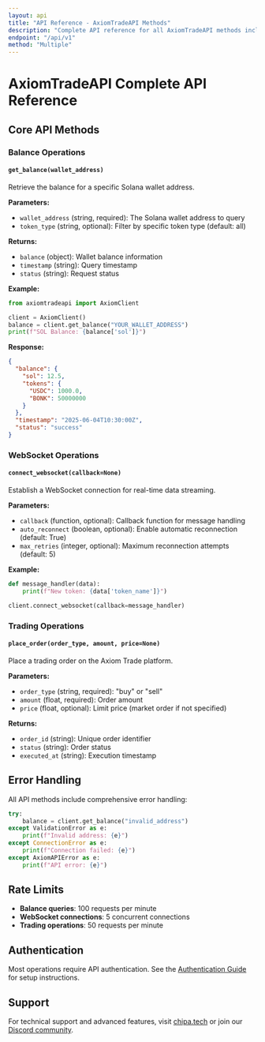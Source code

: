 ```yaml
---
layout: api
title: "API Reference - AxiomTradeAPI Methods"
description: "Complete API reference for all AxiomTradeAPI methods including balance queries, WebSocket connections, and trading operations."
endpoint: "/api/v1"
method: "Multiple"
---
```


# AxiomTradeAPI Complete API Reference

## Core API Methods

### Balance Operations

#### `get_balance(wallet_address)`

Retrieve the balance for a specific Solana wallet address.

**Parameters:**
- `wallet_address` (string, required): The Solana wallet address to query
- `token_type` (string, optional): Filter by specific token type (default: all)

**Returns:**
- `balance` (object): Wallet balance information
- `timestamp` (string): Query timestamp
- `status` (string): Request status

**Example:**
```python
from axiomtradeapi import AxiomClient

client = AxiomClient()
balance = client.get_balance("YOUR_WALLET_ADDRESS")
print(f"SOL Balance: {balance['sol']}")
```

**Response:**
```json
{
  "balance": {
    "sol": 12.5,
    "tokens": {
      "USDC": 1000.0,
      "BONK": 50000000
    }
  },
  "timestamp": "2025-06-04T10:30:00Z",
  "status": "success"
}
```

### WebSocket Operations

#### `connect_websocket(callback=None)`

Establish a WebSocket connection for real-time data streaming.

**Parameters:**
- `callback` (function, optional): Callback function for message handling
- `auto_reconnect` (boolean, optional): Enable automatic reconnection (default: True)
- `max_retries` (integer, optional): Maximum reconnection attempts (default: 5)

**Example:**
```python
def message_handler(data):
    print(f"New token: {data['token_name']}")

client.connect_websocket(callback=message_handler)
```

### Trading Operations

#### `place_order(order_type, amount, price=None)`

Place a trading order on the Axiom Trade platform.

**Parameters:**
- `order_type` (string, required): "buy" or "sell"
- `amount` (float, required): Order amount
- `price` (float, optional): Limit price (market order if not specified)

**Returns:**
- `order_id` (string): Unique order identifier
- `status` (string): Order status
- `executed_at` (string): Execution timestamp

## Error Handling

All API methods include comprehensive error handling:

```python
try:
    balance = client.get_balance("invalid_address")
except ValidationError as e:
    print(f"Invalid address: {e}")
except ConnectionError as e:
    print(f"Connection failed: {e}")
except AxiomAPIError as e:
    print(f"API error: {e}")
```

## Rate Limits

- **Balance queries**: 100 requests per minute
- **WebSocket connections**: 5 concurrent connections
- **Trading operations**: 50 requests per minute

## Authentication

Most operations require API authentication. See the [Authentication Guide](authentication.html) for setup instructions.

## Support

For technical support and advanced features, visit [chipa.tech](https://chipa.tech) or join our [Discord community](https://discord.gg/p7YyFqSmAz).
